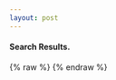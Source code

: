 ```yaml
---
layout: post
---
```


<section id="search-results">
	<h4>Search Results.</h4>
	<div class="entries"></div>
</section>
{% raw %}
<script id="search-results-template" type="text/mustache">
  <ul class="list">
  {{#entries}}
  	<li class="" style="margin-bottom: 20px;">
  		<a href="{{ url }}">
      	{{ title }}
    	</a>
    </li>
  {{/entries}}
  </ul>
</script>
{% endraw %}
